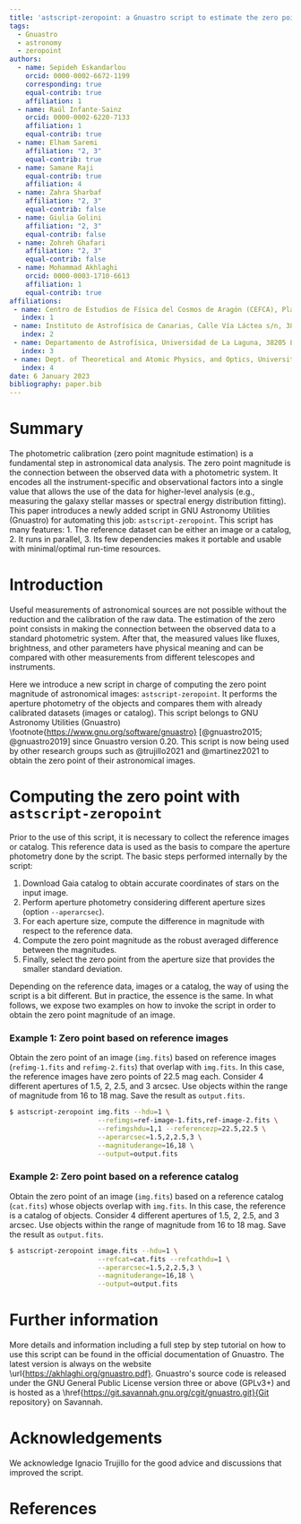 ```yaml
---
title: 'astscript-zeropoint: a Gnuastro script to estimate the zero point of astronomical images'
tags:
  - Gnuastro
  - astronomy
  - zeropoint
authors:
  - name: Sepideh Eskandarlou
    orcid: 0000-0002-6672-1199
    corresponding: true
    equal-contrib: true
    affiliation: 1
  - name: Raúl Infante-Sainz
    orcid: 0000-0002-6220-7133
    affiliation: 1
    equal-contrib: true
  - name: Elham Saremi
    affiliation: "2, 3"
    equal-contrib: true
  - name: Samane Raji
    equal-contrib: true
    affiliation: 4
  - name: Zahra Sharbaf
    affiliation: "2, 3"
    equal-contrib: false
  - name: Giulia Golini
    affiliation: "2, 3"
    equal-contrib: false
  - name: Zohreh Ghafari
    affiliation: "2, 3"
    equal-contrib: false
  - name: Mohammad Akhlaghi
    orcid: 0000-0003-1710-6613
    affiliation: 1
    equal-contrib: true
affiliations:
 - name: Centro de Estudios de Física del Cosmos de Aragón (CEFCA), Plaza San Juan 1, 44001 Teruel, Spain
   index: 1
 - name: Instituto de Astrofísica de Canarias, Calle Vía Láctea s/n, 38205 La Laguna, Spain
   index: 2
 - name: Departamento de Astrofísica, Universidad de La Laguna, 38205 La Laguna, Spain
   index: 3
 - name: Dept. of Theoretical and Atomic Physics, and Optics, University of Valladolid, Spain
   index: 4
date: 6 January 2023
bibliography: paper.bib
---
```






# Summary
The photometric calibration (zero point magnitude estimation) is a fundamental step in astronomical data analysis.
The zero point magnitude is the connection between the observed data with a photometric system.
It encodes all the instrument-specific and observational factors into a single value that allows the use of the data for higher-level analysis (e.g., measuring the galaxy stellar masses or spectral energy distribution fitting).
This paper introduces a newly added script in GNU Astronomy Utilities (Gnuastro) for automating this job: `astscript-zeropoint`.
This script has many features: 1. The reference dataset can be either an image or a catalog, 2. It runs in parallel, 3. Its few dependencies makes it portable and usable with minimal/optimal run-time resources.


# Introduction
Useful measurements of astronomical sources are not possible without the reduction and the calibration of the raw data.
The estimation of the zero point consists in making the connection between the observed data to a standard photometric system.
After that, the measured values like fluxes, brightness, and other parameters have physical meaning and can be compared with other measurements from different telescopes and instruments.

Here we introduce a new script in charge of computing the zero point magnitude of astronomical images: `astscript-zeropoint`.
It performs the aperture photometry of the objects and compares them with already calibrated datasets (images or catalog).
This script belongs to GNU Astronomy Utilities (Gnuastro) \footnote{https://www.gnu.org/software/gnuastro} [@gnuastro2015; @gnuastro2019] since Gnuastro version $0.20$.
This script is now being used by other research groups such as @trujillo2021 and @martinez2021 to obtain the zero point of their astronomical images.


# Computing the zero point with `astscript-zeropoint`
Prior to the use of this script, it is necessary to collect the reference images or catalog.
This reference data is used as the basis to compare the aperture photometry done by the script.
The basic steps performed internally by the script:

1. Download Gaia catalog to obtain accurate coordinates of stars on the input image.
2. Perform aperture photometry considering different aperture sizes (option `--aperarcsec`).
3. For each aperture size, compute the difference in magnitude with respect to the reference data.
4. Compute the zero point magnitude as the robust averaged difference between the magnitudes.
5. Finally, select the zero point from the aperture size that provides the smaller standard deviation.

Depending on the reference data, images or a catalog, the way of using the script is a bit different.
But in practice, the essence is the same.
In what follows, we expose two examples on how to invoke the script in order to obtain the zero point magnitude of an image.


### Example 1: Zero point based on reference images
Obtain the zero point of an image (`img.fits`) based on reference images (`refimg-1.fits` and `refimg-2.fits`) that overlap with `img.fits`.
In this case, the reference images have zero points of 22.5 mag each.
Consider 4 different apertures of 1.5, 2, 2.5, and 3 arcsec.
Use objects within the range of magnitude from 16 to 18 mag.
Save the result as `output.fits`.

```bash
$ astscript-zeropoint img.fits --hdu=1 \
                      --refimgs=ref-image-1.fits,ref-image-2.fits \
                      --refimgshdu=1,1 --referencezp=22.5,22.5 \
                      --aperarcsec=1.5,2,2.5,3 \
                      --magnituderange=16,18 \
                      --output=output.fits
```


### Example 2: Zero point based on a reference catalog
Obtain the zero point of an image (`img.fits`) based on a reference catalog (`cat.fits`) whose objects overlap with `img.fits`.
In this case, the reference is a catalog of objects.
Consider 4 different apertures of 1.5, 2, 2.5, and 3 arcsec.
Use objects within the range of magnitude from 16 to 18 mag.
Save the result as `output.fits`.

```bash
$ astscript-zeropoint image.fits --hdu=1 \
                      --refcat=cat.fits --refcathdu=1 \
                      --aperarcsec=1.5,2,2.5,3 \
                      --magnituderange=16,18 \
                      --output=output.fits
```


# Further information
More details and information including a full step by step tutorial on how to use this script can be found in the official documentation of Gnuastro.
The latest version is always on the website \url{https://akhlaghi.org/gnuastro.pdf}.
Gnuastro's source code is released under the GNU General Public License version three or above (GPLv3+) and is hosted as a \href{https://git.savannah.gnu.org/cgit/gnuastro.git}{Git repository} on Savannah.


# Acknowledgements
We acknowledge Ignacio Trujillo for the good advice and discussions that improved the script.


# References
